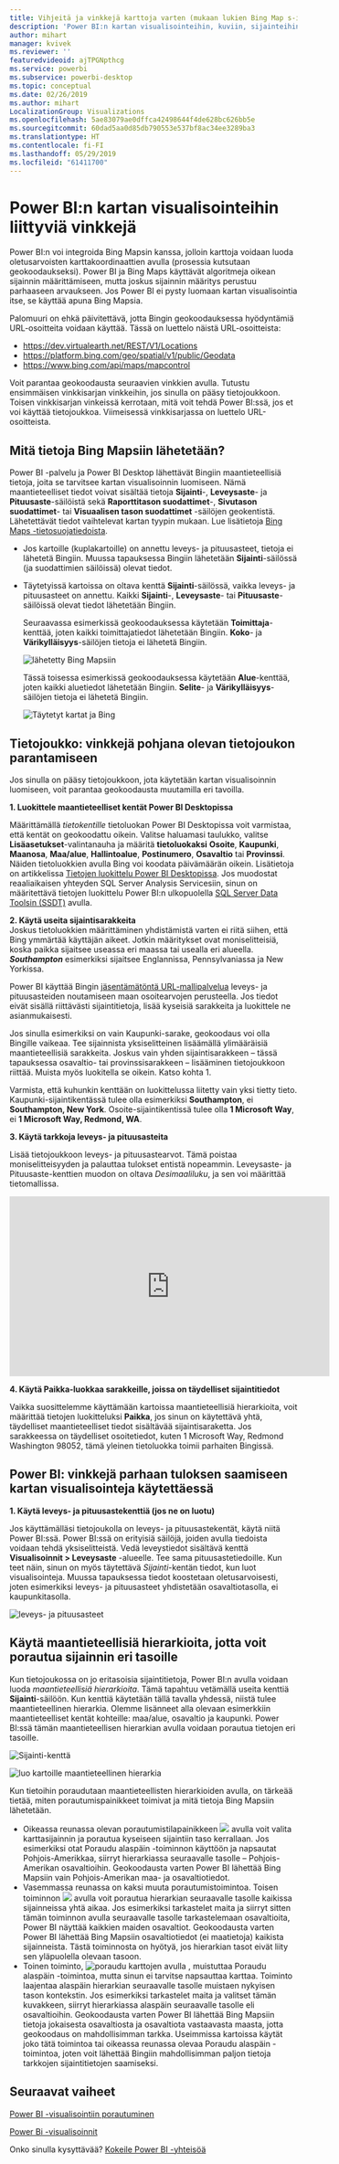 ```yaml
---
title: Vihjeitä ja vinkkejä karttoja varten (mukaan lukien Bing Map s-integrointi)
description: 'Power BI:n kartan visualisointeihin, kuviin, sijainteihin, pituusasteisiin ja leveysasteisiin sekä niiden toimintaan Bing Mapsin kanssa liittyviä vinkkejä. '
author: mihart
manager: kvivek
ms.reviewer: ''
featuredvideoid: ajTPGNpthcg
ms.service: powerbi
ms.subservice: powerbi-desktop
ms.topic: conceptual
ms.date: 02/26/2019
ms.author: mihart
LocalizationGroup: Visualizations
ms.openlocfilehash: 5ae83079ae0dffca42498644f4de628bc626bb5e
ms.sourcegitcommit: 60dad5aa0d85db790553e537bf8ac34ee3289ba3
ms.translationtype: HT
ms.contentlocale: fi-FI
ms.lasthandoff: 05/29/2019
ms.locfileid: "61411700"
---
```

# <a name="tips-and-tricks-for-power-bi-map-visualizations"></a>Power BI:n kartan visualisointeihin liittyviä vinkkejä
Power BI:n voi integroida Bing Mapsin kanssa, jolloin karttoja voidaan luoda oletusarvoisten karttakoordinaattien avulla (prosessia kutsutaan geokoodaukseksi). Power BI ja Bing Maps käyttävät algoritmeja oikean sijainnin määrittämiseen, mutta joskus sijainnin määritys perustuu parhaaseen arvaukseen. Jos Power BI ei pysty luomaan kartan visualisointia itse, se käyttää apuna Bing Mapsia. 

Palomuuri on ehkä päivitettävä, jotta Bingin geokoodauksessa hyödyntämiä URL-osoitteita voidaan käyttää.  Tässä on luettelo näistä URL-osoitteista:
* https://dev.virtualearth.net/REST/V1/Locations
* https://platform.bing.com/geo/spatial/v1/public/Geodata
* https://www.bing.com/api/maps/mapcontrol

Voit parantaa geokoodausta seuraavien vinkkien avulla. Tutustu ensimmäisen vinkkisarjan vinkkeihin, jos sinulla on pääsy tietojoukkoon. Toisen vinkkisarjan vinkeissä kerrotaan, mitä voit tehdä Power BI:ssä, jos et voi käyttää tietojoukkoa. Viimeisessä vinkkisarjassa on luettelo URL-osoitteista.

## <a name="what-is-sent-to-bing-maps"></a>Mitä tietoja Bing Mapsiin lähetetään?
Power BI -palvelu ja Power BI Desktop lähettävät Bingiin maantieteellisiä tietoja, joita se tarvitsee kartan visualisoinnin luomiseen. Nämä maantieteelliset tiedot voivat sisältää tietoja **Sijainti**-, **Leveysaste**- ja **Pituusaste**-säilöistä sekä **Raporttitason suodattimet**-, **Sivutason suodattimet**- tai **Visuaalisen tason suodattimet** -säilöjen geokentistä. Lähetettävät tiedot vaihtelevat kartan tyypin mukaan. Lue lisätietoja [Bing Maps -tietosuojatiedoista](https://go.microsoft.com/fwlink/?LinkID=248686).

* Jos kartoille (kuplakartoille) on annettu leveys- ja pituusasteet, tietoja ei lähetetä Bingiin. Muussa tapauksessa Bingiin lähetetään **Sijainti**-säilössä (ja suodattimien säilöissä) olevat tiedot.     
* Täytetyissä kartoissa on oltava kenttä **Sijainti**-säilössä, vaikka leveys- ja pituusasteet on annettu. Kaikki **Sijainti**-, **Leveysaste**- tai **Pituusaste**-säilöissä olevat tiedot lähetetään Bingiin.
  
    Seuraavassa esimerkissä geokoodauksessa käytetään **Toimittaja**-kenttää, joten kaikki toimittajatiedot lähetetään Bingiin. **Koko**- ja **Värikylläisyys**-säilöjen tietoja ei lähetetä Bingiin.
  
    ![lähetetty Bing Mapsiin](./media/power-bi-map-tips-and-tricks/power-bi-sent-to-bing-new.png)
  
    Tässä toisessa esimerkissä geokoodauksessa käytetään **Alue**-kenttää, joten kaikki aluetiedot lähetetään Bingiin. **Selite**- ja **Värikylläisyys**-säilöjen tietoja ei lähetetä Bingiin.
  
    ![Täytetyt kartat ja Bing](./media/power-bi-map-tips-and-tricks/power-bi-filled-map.png)

## <a name="in-the-dataset-tips-to-improve-the-underlying-dataset"></a>Tietojoukko: vinkkejä pohjana olevan tietojoukon parantamiseen
Jos sinulla on pääsy tietojoukkoon, jota käytetään kartan visualisoinnin luomiseen, voit parantaa geokoodausta muutamilla eri tavoilla.

**1. Luokittele maantieteelliset kentät Power BI Desktopissa**

Määrittämällä *tietokentille* tietoluokan Power BI Desktopissa voit varmistaa, että kentät on geokoodattu oikein. Valitse haluamasi taulukko, valitse **Lisäasetukset**-valintanauha ja määritä **tietoluokaksi** **Osoite**, **Kaupunki**, **Maanosa**, **Maa/alue**, **Hallintoalue**, **Postinumero**, **Osavaltio** tai **Provinssi**. Näiden tietoluokkien avulla Bing voi koodata päivämäärän oikein. Lisätietoja on artikkelissa [Tietojen luokittelu Power BI Desktopissa](../desktop-data-categorization.md). Jos muodostat reaaliaikaisen yhteyden SQL Server Analysis Servicesiin, sinun on määritettävä tietojen luokittelu Power BI:n ulkopuolella [SQL Server Data Toolsin (SSDT)](https://docs.microsoft.com/sql/ssdt/download-sql-server-data-tools-ssdt) avulla.

**2. Käytä useita sijaintisarakkeita**    
 Joskus tietoluokkien määrittäminen yhdistämistä varten ei riitä siihen, että Bing ymmärtää käyttäjän aikeet. Jotkin määritykset ovat moniselitteisiä, koska paikka sijaitsee useassa eri maassa tai usealla eri alueella. ***Southampton*** esimerkiksi sijaitsee Englannissa, Pennsylvaniassa ja New Yorkissa.

Power BI käyttää Bingin [jäsentämätöntä URL-mallipalvelua](https://msdn.microsoft.com/library/ff701714.aspx) leveys- ja pituusasteiden noutamiseen maan osoitearvojen perusteella. Jos tiedot eivät sisällä riittävästi sijaintitietoja, lisää kyseisiä sarakkeita ja luokittele ne asianmukaisesti.

 Jos sinulla esimerkiksi on vain Kaupunki-sarake, geokoodaus voi olla Bingille vaikeaa. Tee sijainnista yksiselitteinen lisäämällä ylimääräisiä maantieteellisiä sarakkeita.  Joskus vain yhden sijaintisarakkeen – tässä tapauksessa osavaltio- tai provinssisarakkeen – lisääminen tietojoukkoon riittää. Muista myös luokitella se oikein. Katso kohta 1.

Varmista, että kuhunkin kenttään on luokittelussa liitetty vain yksi tietty tieto.  Kaupunki-sijaintikentässä tulee olla esimerkiksi **Southampton**, ei **Southampton, New York**.  Osoite-sijaintikentissä tulee olla **1 Microsoft Way**, ei **1 Microsoft Way, Redmond, WA**.

**3. Käytä tarkkoja leveys- ja pituusasteita**

Lisää tietojoukkoon leveys- ja pituusastearvot. Tämä poistaa moniselitteisyyden ja palauttaa tulokset entistä nopeammin. Leveysaste- ja Pituusaste-kenttien muodon on oltava *Desimaaliluku*, ja sen voi määrittää tietomallissa.

<iframe width="560" height="315" src="https://www.youtube.com/embed/ajTPGNpthcg" frameborder="0" allowfullscreen></iframe>

**4. Käytä Paikka-luokkaa sarakkeille, joissa on täydelliset sijaintitiedot**

Vaikka suosittelemme käyttämään kartoissa maantieteellisiä hierarkioita, voit määrittää tietojen luokitteluksi **Paikka**, jos sinun on käytettävä yhtä, täydelliset maantieteelliset tiedot sisältävää sijaintisaraketta. Jos sarakkeessa on täydelliset osoitetiedot, kuten 1 Microsoft Way, Redmond Washington 98052, tämä yleinen tietoluokka toimii parhaiten Bingissä. 

## <a name="in-power-bi-tips-to-get-better-results-when-using-map-visualizations"></a>Power BI: vinkkejä parhaan tuloksen saamiseen kartan visualisointeja käytettäessä
**1. Käytä leveys- ja pituusastekenttiä (jos ne on luotu)**

Jos käyttämälläsi tietojoukolla on leveys- ja pituusastekentät, käytä niitä Power BI:ssä.  Power BI:ssä on erityisiä säilöjä, joiden avulla tiedoista voidaan tehdä yksiselitteistä. Vedä leveystiedot sisältävä kenttä **Visualisoinnit > Leveysaste** -alueelle.  Tee sama pituusastetiedoille. Kun teet näin, sinun on myös täytettävä *Sijainti*-kentän tiedot, kun luot visualisointeja. Muussa tapauksessa tiedot koostetaan oletusarvoisesti, joten esimerkiksi leveys- ja pituusasteet yhdistetään osavaltiotasolla, ei kaupunkitasolla.

![leveys- ja pituusasteet](./media/power-bi-map-tips-and-tricks/pbi_latitude.png) 

## <a name="use-geo-hierarchies-so-you-can-drill-down-to-different-levels-of-location"></a>Käytä maantieteellisiä hierarkioita, jotta voit porautua sijainnin eri tasoille
Kun tietojoukossa on jo eritasoisia sijaintitietoja, Power BI:n avulla voidaan luoda *maantieteellisiä hierarkioita*. Tämä tapahtuu vetämällä useita kenttiä **Sijainti**-säilöön. Kun kenttiä käytetään tällä tavalla yhdessä, niistä tulee maantieteellinen hierarkia. Olemme lisänneet alla olevaan esimerkkiin maantieteelliset kentät kohteille: maa/alue, osavaltio ja kaupunki. Power BI:ssä tämän maantieteellisen hierarkian avulla voidaan porautua tietojen eri tasoille.

  ![Sijainti-kenttä](./media/power-bi-map-tips-and-tricks/power-bi-hierarchy.png)

   ![luo kartoille maantieteellinen hierarkia](./media/power-bi-map-tips-and-tricks/power-bi-geo.gif)

Kun tietoihin poraudutaan maantieteellisten hierarkioiden avulla, on tärkeää tietää, miten porautumispainikkeet toimivat ja mitä tietoja Bing Mapsiin lähetetään. 

* Oikeassa reunassa olevan porautumistilapainikkeen ![](media/power-bi-map-tips-and-tricks/power-bi-drill-down.png) avulla voit valita karttasijainnin ja porautua kyseiseen sijaintiin taso kerrallaan. Jos esimerkiksi otat Poraudu alaspäin -toiminnon käyttöön ja napsautat Pohjois-Amerikkaa, siirryt hierarkiassa seuraavalle tasolle – Pohjois-Amerikan osavaltioihin. Geokoodausta varten Power BI lähettää Bing Mapsiin vain Pohjois-Amerikan maa- ja osavaltiotiedot.  
* Vasemmassa reunassa on kaksi muuta porautumistoimintoa. Toisen toiminnon ![](media/power-bi-map-tips-and-tricks/power-bi-drill-down2.png) avulla voit porautua hierarkian seuraavalle tasolle kaikissa sijainneissa yhtä aikaa. Jos esimerkiksi tarkastelet maita ja siirryt sitten tämän toiminnon avulla seuraavalle tasolle tarkastelemaan osavaltioita, Power BI näyttää kaikkien maiden osavaltiot. Geokoodausta varten Power BI lähettää Bing Mapsiin osavaltiotiedot (ei maatietoja) kaikista sijainneista. Tästä toiminnosta on hyötyä, jos hierarkian tasot eivät liity sen yläpuolella olevaan tasoon. 
* Toinen toiminto, ![poraudu karttojen avulla](./media/power-bi-map-tips-and-tricks/power-bi-drill-down3.png) , muistuttaa Poraudu alaspäin -toimintoa, mutta sinun ei tarvitse napsauttaa karttaa.  Toiminto laajentaa alaspäin hierarkian seuraavalle tasolle muistaen nykyisen tason kontekstin. Jos esimerkiksi tarkastelet maita ja valitset tämän kuvakkeen, siirryt hierarkiassa alaspäin seuraavalle tasolle eli osavaltioihin. Geokoodausta varten Power BI lähettää Bing Mapsiin tietoja jokaisesta osavaltiosta ja osavaltiota vastaavasta maasta, jotta geokoodaus on mahdollisimman tarkka. Useimmissa kartoissa käytät joko tätä toimintoa tai oikeassa reunassa olevaa Poraudu alaspäin -toimintoa, joten voit lähettää Bingiin mahdollisimman paljon tietoja tarkkojen sijaintitietojen saamiseksi. 

## <a name="next-steps"></a>Seuraavat vaiheet
[Power BI -visualisointiin porautuminen](../consumer/end-user-drill.md)

[Power Bi -visualisoinnit](power-bi-report-visualizations.md)

Onko sinulla kysyttävää? [Kokeile Power BI -yhteisöä](http://community.powerbi.com/)


